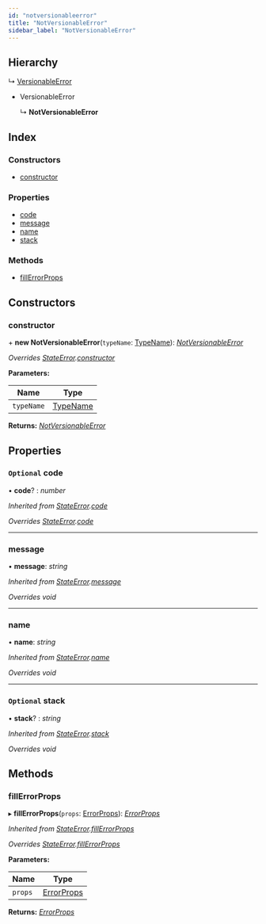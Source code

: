 ```yaml
---
id: "notversionableerror"
title: "NotVersionableError"
sidebar_label: "NotVersionableError"
---
```


## Hierarchy

  ↳ [VersionableError](versionableerror.md)

* VersionableError

  ↳ **NotVersionableError**

## Index

### Constructors

* [constructor](notversionableerror.md#constructor)

### Properties

* [code](notversionableerror.md#optional-code)
* [message](notversionableerror.md#message)
* [name](notversionableerror.md#name)
* [stack](notversionableerror.md#optional-stack)

### Methods

* [fillErrorProps](notversionableerror.md#fillerrorprops)

## Constructors

###  constructor

\+ **new NotVersionableError**(`typeName`: [TypeName](../modules/types.md#typename)): *[NotVersionableError](notversionableerror.md)*

*Overrides [StateError](stateerror.md).[constructor](stateerror.md#constructor)*

**Parameters:**

Name | Type |
------ | ------ |
`typeName` | [TypeName](../modules/types.md#typename) |

**Returns:** *[NotVersionableError](notversionableerror.md)*

## Properties

### `Optional` code

• **code**? : *number*

*Inherited from [StateError](stateerror.md).[code](stateerror.md#optional-code)*

*Overrides [StateError](stateerror.md).[code](stateerror.md#optional-code)*

___

###  message

• **message**: *string*

*Inherited from [StateError](stateerror.md).[message](stateerror.md#message)*

*Overrides void*

___

###  name

• **name**: *string*

*Inherited from [StateError](stateerror.md).[name](stateerror.md#name)*

*Overrides void*

___

### `Optional` stack

• **stack**? : *string*

*Inherited from [StateError](stateerror.md).[stack](stateerror.md#optional-stack)*

*Overrides void*

## Methods

###  fillErrorProps

▸ **fillErrorProps**(`props`: [ErrorProps](../modules/types.md#errorprops)): *[ErrorProps](../modules/types.md#errorprops)*

*Inherited from [StateError](stateerror.md).[fillErrorProps](stateerror.md#fillerrorprops)*

*Overrides [StateError](stateerror.md).[fillErrorProps](stateerror.md#fillerrorprops)*

**Parameters:**

Name | Type |
------ | ------ |
`props` | [ErrorProps](../modules/types.md#errorprops) |

**Returns:** *[ErrorProps](../modules/types.md#errorprops)*
